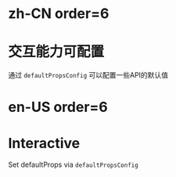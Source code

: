 # zh-CN order=6

# 交互能力可配置

通过 `defaultPropsConfig` 可以配置一些API的默认值

# en-US order=6

# Interactive

Set defaultProps via `defaultPropsConfig`
